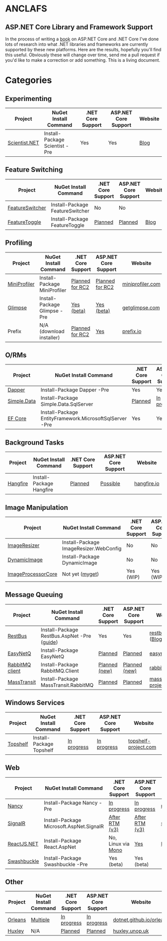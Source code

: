# ANCLAFS
## ASP.NET Core Library and Framework Support

In the process of writing a [book](https://www.packtpub.com/application-development/aspnet-core-10-high-performance) on ASP.NET Core and .NET Core I've done lots of research into what .NET libraries and frameworks are currently supported by these new platforms. Here are the results, hopefully you'll find this useful. Obviously these will change over time, send me a pull request if you'd like to make a correction or add something. This is a living document.

# Categories

## Experimenting
Project | NuGet Install Command | .NET Core Support | ASP.NET Core Support | Website
------- | --------------------- | ----------------- | -------------------- | -------
[Scientist.NET](https://github.com/Haacked/Scientist.net) | Install-Package Scientist -Pre | Yes | Yes | [Blog](http://haacked.com/archive/2016/01/20/scientist)

## Feature Switching
Project | NuGet Install Command | .NET Core Support | ASP.NET Core Support | Website
------- | --------------------- | ----------------- | -------------------- | -------
[FeatureSwitcher](https://github.com/mexx/FeatureSwitcher) | Install-Package FeatureSwitcher | No | No
[FeatureToggle](https://github.com/jason-roberts/FeatureToggle) | Install-Package FeatureToggle | [Planned](https://github.com/jason-roberts/FeatureToggle/issues/109) | [Planned](https://github.com/jason-roberts/FeatureToggle/issues/109) | [Blog](http://dontcodetired.com/blog/?tag=/featuretoggle)

## Profiling
Project | NuGet Install Command | .NET Core Support | ASP.NET Core Support | Website
------- | --------------------- | ----------------- | -------------------- | -------
[MiniProfiler](https://github.com/MiniProfiler/dotnet) | Install-Package MiniProfiler | [Planned for RC2](https://github.com/MiniProfiler/dotnet/issues/116) | [Planned for RC2](https://github.com/MiniProfiler/dotnet/issues/116) | [miniprofiler.com](http://miniprofiler.com)
[Glimpse](https://github.com/Glimpse/Glimpse.Prototype) | Install-Package Glimpse -Pre | [Yes (beta)](http://blog.getglimpse.com/2015/11/19/installing-glimpse-v2-beta1) | [Yes (beta)](http://blog.getglimpse.com/2015/11/19/installing-glimpse-v2-beta1) | [getglimpse.com](http://getglimpse.com)
Prefix | N/A (download installer) | [Planned for RC2](http://stackify.com/prefix-for-asp-net-core-rc1-is-available) | [Yes](http://stackify.com/prefix-for-asp-net-core-rc1-is-available) | [prefix.io](http://www.prefix.io)

## O/RMs
Project | NuGet Install Command | .NET Core Support | ASP.NET Core Support | Website
------- | --------------------- | ----------------- | -------------------- | -------
[Dapper](https://github.com/StackExchange/dapper-dot-net) | Install-Package Dapper -Pre | Yes | Yes | [github.io](https://stackexchange.github.io/dapper-dot-net)
[Simple.Data](https://github.com/markrendle/Simple.Data) | Install-Package Simple.Data.SqlServer | [Planned](https://blog.rendle.io/another-simple-data-update) | [In progress](https://blog.rendle.io/net-core-a-call-to-action/)  | [GH Issue](https://github.com/markrendle/Simple.Data/issues/389)
[EF Core](https://github.com/aspnet/EntityFramework) | Install-Package EntityFramework.MicrosoftSqlServer -Pre | Yes | Yes | [efproject.net](http://docs.efproject.net/en/latest/)

## Background Tasks
Project | NuGet Install Command | .NET Core Support | ASP.NET Core Support | Website
------- | --------------------- | ----------------- | -------------------- | -------
[Hangfire](https://github.com/HangfireIO/Hangfire) | Install-Package Hangfire | [Planned](https://github.com/HangfireIO/Hangfire/issues/365) | [Possible](https://discuss.hangfire.io/t/how-to-config-hangfire-with-asp-net-5/945) | [hangfire.io](http://hangfire.io)

## Image Manipulation
Project | NuGet Install Command | .NET Core Support | ASP.NET Core Support | Website
------- | --------------------- | ----------------- | -------------------- | -------
[ImageResizer](https://github.com/imazen/resizer) | Install-Package ImageResizer.WebConfig | No | No | [imageresizing.net](http://imageresizing.net)
[DynamicImage](https://github.com/tgjones/dynamic-image) | Install-Package DynamicImage | No | No | [dynamicimage.apphb.com](https://dynamicimage.apphb.com/)
[ImageProcessorCore](https://github.com/JimBobSquarePants/ImageProcessor/tree/Core) | Not yet ([myget](https://www.myget.org/gallery/imageprocessor)) | Yes (WIP) | Yes (WIP) | [imageprocessor.org](http://imageprocessor.org)

## Message Queuing
Project | NuGet Install Command | .NET Core Support | ASP.NET Core Support | Website
------- | --------------------- | ----------------- | -------------------- | -------
[RestBus](https://github.com/tenor/RestBus) | Install-Package RestBus.AspNet -Pre ([guide](https://github.com/tenor/RestBus/wiki/ASP.NET-Core-service-%28RabbitMQ-callable%29)) | Yes | Yes | [restbus.org](http://restbus.org) ([Blog](http://ahuwanya.net/blog/post/Introducing-RestBus))
[EasyNetQ](https://github.com/EasyNetQ/EasyNetQ) | Install-Package EasyNetQ | [Planned](https://github.com/EasyNetQ/EasyNetQ/issues/508) | [Planned](https://github.com/EasyNetQ/EasyNetQ/issues/508) | [easynetq.com](http://easynetq.com)
[RabbitMQ client](https://github.com/rabbitmq/rabbitmq-dotnet-client) | Install-Package RabbitMQ.Client | [Planned (new)](https://github.com/rabbitmq/rabbitmq-dotnet-client/issues/148) | [Planned (new)](https://github.com/rabbitmq/rabbitmq-dotnet-client/issues/148) | [rabbitmq.com](https://www.rabbitmq.com/dotnet.html)
[MassTransit](https://github.com/MassTransit/MassTransit) | Install-Package MassTransit.RabbitMQ | [Planned](https://github.com/MassTransit/MassTransit/issues/527) | [Planned](https://github.com/MassTransit/MassTransit/issues/527) | [masstransit-project.com](http://masstransit-project.com)

## Windows Services
Project | NuGet Install Command | .NET Core Support | ASP.NET Core Support | Website
------- | --------------------- | ----------------- | -------------------- | -------
[Topshelf](https://github.com/Topshelf/Topshelf) | Install-Package Topshelf | [In progress](https://github.com/Topshelf/Topshelf/issues/277) | [In progress](https://github.com/Topshelf/Topshelf/issues/277) | [topshelf-project.com](http://topshelf-project.com)

## Web
Project | NuGet Install Command | .NET Core Support | ASP.NET Core Support | Website
------- | --------------------- | ----------------- | -------------------- | -------
[Nancy](https://github.com/NancyFx/Nancy/tree/coreclr) | Install-Package Nancy -Pre | [In progress](http://thecodejunkie.com/2016/02/22/working-full-time-on-getting-nancy-running-on-coreclr) | [In progress](http://thecodejunkie.com/2016/02/22/working-full-time-on-getting-nancy-running-on-coreclr) | [nancyfx.org](http://nancyfx.org)
[SignalR](https://github.com/SignalR/SignalR) | Install-Package Microsoft.AspNet.SignalR | [After RTM (v3)](https://github.com/aspnet/home/wiki/roadmap#future-work) | [After RTM (v3)](https://github.com/aspnet/home/wiki/roadmap#future-work) | [signalr.net](http://signalr.net/)
[ReactJS.NET](https://github.com/reactjs/React.NET) | Install-Package React.AspNet | No, Linux via [Mono](http://reactjs.net/guides/mono.html) | [Yes](http://reactjs.net/2016/05/2.4.0-release.html) | [ReactJS.NET](http://reactjs.net/)
[Swashbuckle](https://github.com/domaindrivendev/Ahoy) | Install-Package Swashbuckle -Pre | Yes (beta) | Yes (beta) | |

## Other
Project | NuGet Install Command | .NET Core Support | ASP.NET Core Support | Website
------- | --------------------- | ----------------- | -------------------- | -------
[Orleans](https://github.com/dotnet/orleans) | [Multiple](https://github.com/dotnet/orleans#installation) | [In progress](https://github.com/dotnet/orleans/tree/coreclr-compatibility) | [In progress](https://github.com/dotnet/orleans/issues/368) | [dotnet.github.io/orleans](https://dotnet.github.io/orleans/)
[Huxley](https://github.com/jpsingleton/Huxley) | N/A | [Planned](https://github.com/jpsingleton/Huxley/issues/44) | [Planned](https://github.com/jpsingleton/Huxley/issues/44) | [huxley.unop.uk](https://huxley.unop.uk/)
